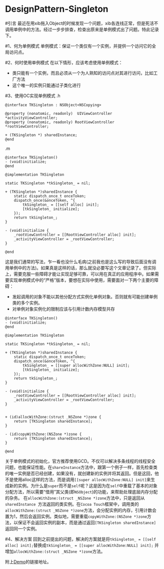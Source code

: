 # DesignPattern-Singleton
#引言
 最近在用xib拖入Object的时候发现一个问题，xib各连线正常，但是死活不调用单例中的方法。经过一步步排查，检查出原来是单例模式出了问题。特此记录下。

#1、何为单例模式
    单例模式：保证一个类仅有一个实例，并提供一个访问它的全局访问点。

#2、何时使用单例模式
 在以下情形，应该考虑使用单例模式：
 + 类只能有一个实例，而且必须从一个为人熟知的访问点对其进行访问，比如工厂方法
+ 这个唯一的实例只能通过子类化进行

#3、使用OC实现单例模式
.h
```
@interface TKSingleton : NSObject<NSCopying>

@property (nonatomic, readonly)  UIViewController *activityViewController;
@property (nonatomic, readonly) RootViewController *rootViewController;

+ (TKSingleton *) sharedInstance;
@end
```
.m
```
@interface TKSingleton()
- (void)initialize;
@end

@implementation TKSingleton

static TKSingleton *tkSingleton_ = nil;

+ (TKSingleton *)sharedInstance {
    static dispatch_once_t onceToken;
    dispatch_once(&onceToken, ^{
        tkSingleton_ = [[self alloc] init];
        [tkSingleton_ initialize];
    });
    return tkSingleton_;
}

- (void)initialize {
    _rootViewController = [[RootViewController alloc] init];
    _activityViewController = _rootViewController;
}

@end
```
这是我们通常的写法，乍一看也没什么毛病(之前我也是这么写的导致后面没有调用单例中的方法)。如果真是这样的话，那么就没必要写这个文章记录了。但实际上，需要克服一些障碍才能让实现足够可靠，可以用在真正的应用程序中。如果需要实现单例模式中的“严格”版本，要想在实际中使用，需要面对一下两个主要的障碍：
+ 发起调用的对象不能以其他分配方式实例化单例对象。否则就有可能创建单例类的多个实例。
+ 对单例对象实例化的限制应该与引用计数内存模型共存
```
@interface TKSingleton()
- (void)initialize;
@end

@implementation TKSingleton

static TKSingleton *tkSingleton_ = nil;

+ (TKSingleton *)sharedInstance {
    static dispatch_once_t onceToken;
    dispatch_once(&onceToken, ^{
        tkSingleton_ = [[super allocWithZone:NULL] init];
        [tkSingleton_ initialize];
    });
    return tkSingleton_;
}

- (void)initialize {
    _rootViewController = [[RootViewController alloc] init];
    _activityViewController = _rootViewController;
}


+ (id)allocWithZone:(struct _NSZone *)zone {
    return [TKSingleton sharedInstance];
}

- (id)copyWithZone:(NSZone *)zone {
    return [TKSingleton sharedInstance];
}

@end

```
 关于单例模式的初始化，官方推荐使用GCD。不仅可以解决多条线程的线程安全问题，也能保证性能。在`shareInstance`方法中，跟第一个例子一样，首先检查类的唯一实例是否已经创建，如果没有，就创建新的实例并将其返回。但是这回，他不是使用alloc这样的方法，而是调用`[[super allocWithZone:NULL] init]`来生成新的实例。为什么是`super`而不是`self`呢？这是因为在`self`中重载了基本的对象分配方法，所以需要“借用”其父类(即`NSObject`)的功能，来帮助处理底层内存分配的杂务。
在`allocWithZone:(struct _NSZone *)zone`方法中，只是返回从`sharedInstance `方法返回的类实例。在`Cocoa Touch`框架中，调用类的`allocWithZone:(struct _NSZone *)zone`方法，会分配实例的内存，引用计数会置为1，然后会返回实例。类似地，需要重载`copyWithZone:(NSZone *)zone`方法，以保证不会返回实例的副本，而是通过返回`[TKSingleton sharedInstance]`返回同一个实例。

#4、解决方案
 回到之前提出的问题，解决的方案就是将`tkSingleton_ = [[self alloc] init];`替换成`tkSingleton_ = [[super allocWithZone:NULL] init];` 并增加`allocWithZone:(struct _NSZone *)zone`方法。

附上[Demo](https://github.com/tekizhong/DesignPattern-Singleton)的链接地址。
